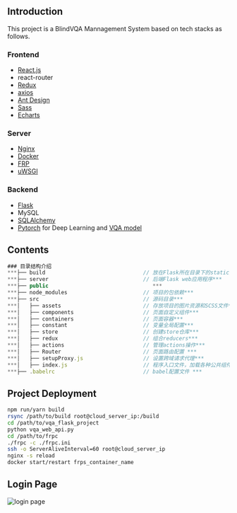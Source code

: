 ## Introduction
This project is a BlindVQA Mannagement System based on tech stacks as follows.
### Frontend 
* [React.js](https://github.com/facebook/react)
* react-router
* [Redux](https://github.com/reduxjs/redux)
* [axios](https://github.com/axios/axios)
* [Ant Design](https://ant.design/docs/react/introduce-cn)
* [Sass](https://www.sass.hk/docs/)
* [Echarts](https://www.echartsjs.com/zh/index.html)
### Server
* [Nginx](https://github.com/nginx/nginx)
* [Docker](https://github.com/yeasy/docker_practice)
* [FRP](https://github.com/fatedier/frp)
* [uWSGI](https://github.com/tiangolo/uwsgi-nginx-flask-docker)
### Backend
* [Flask](https://github.com/pallets/flask)
* MySQL
* [SQLAlchemy](https://github.com/sqlalchemy/sqlalchemy)
* [Pytorch](https://github.com/yunjey/pytorch-tutorial) for Deep Learning and [VQA model](https://github.com/MILVLG/mcan-vqa)

## Contents
```js
### 目录结构介绍
***├── build                               // 放在Flask所在目录下的static文件夹内***
***├── server                              // 后端Flask web应用程序***
***├── public                                 ***
***├── node_modules                        // 项目的包依赖***
***├── src                                 // 源码目录***
***│   ├── assets                          // 存放项目的图片资源和SCSS文件***
***│   ├── components                      // 页面自定义组件***
***│   ├── containers                      // 页面容器***
***│   ├── constant                        // 变量全局配置***
***│   ├── store                           // 创建store仓库***
***│   ├── redux                           // 组合reducers***
***│   ├── actions                         // 管理actions操作***
***│   ├── Router                          // 页面路由配置 ***
***│   ├── setupProxy.js                   // 设置跨域请求代理***
***│   ├── index.js                        // 程序入口文件，加载各种公共组件***
***├── .babelrc                            // babel配置文件 ***
```
## Project Deployment
```bash
npm run/yarn build
rsync /path/to/build root@cloud_server_ip:/build
cd /path/to/vqa_flask_project
python vqa_web_api.py
cd /path/to/frpc
./frpc -c ./frpc.ini
ssh -o ServerAliveInterval=60 root@cloud_server_ip
nginx -s reload
docker start/restart frps_container_name
```
## Login Page
![login page](https://github.com/JerryWisdom/react-redux-vqa-master/src/assets/pic/vqa.png)
